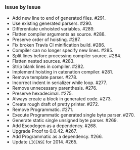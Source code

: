 ### Issue by Issue

 * Add new line to end of generated files. #291.
 * Use existing generated parsers. #290.
 * Differentiate unhoisted variables. #289.
 * Flatten compiler arguments as source. #288.
 * Preserve order of hoisting. #287.
 * Fix broken Travis CI minification build. #286.
 * Compiler can no longer specify new lines. #285.
 * Split lines before processing compiler source. #284.
 * Flatten nested sources. #283.
 * Strip blank lines in compiler. #282.
 * Implement hoisting in catenation compiler. #281.
 * Remove template parser. #278.
 * Incorrect indent in serializer while loop. #277.
 * Remove unnecessary parenthesis. #276.
 * Preserve hexadecimal. #275.
 * Always create a block in generated code. #273.
 * Create rough draft of pretty printer. #272.
 * Remove Programmatic. #271.
 * Execute Programmatic generated single byte parser. #270.
 * Generate static single unsigned byte parser. #269.
 * Add Escodegen as a dependency. #268.
 * Upgrade Proof to 0.0.42. #267.
 * Add Programmatic as a dependency. #266.
 * Update `LICENSE` for 2014. #265.
